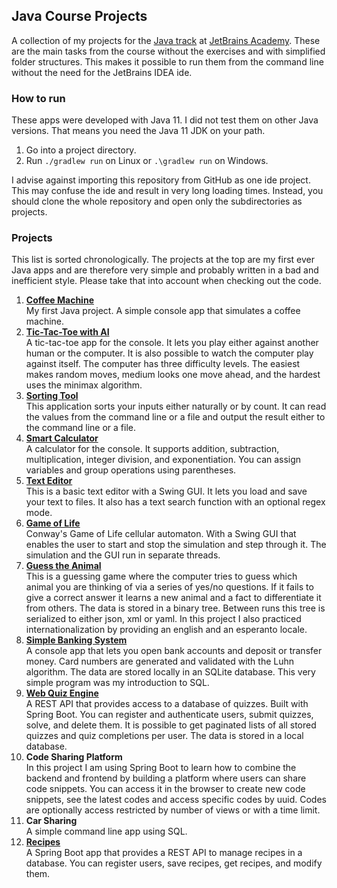 ## Java Course Projects
A collection of my projects for the [Java track](https://hyperskill.org/tracks/1) at [JetBrains Academy](https://www.jetbrains.com/academy). These are the main tasks from the course without the exercises and with simplified folder structures. This makes it possible to run them from the command line without the need for the JetBrains IDEA ide.


### How to run
These apps were developed with Java 11. I did not test them on other Java versions.
That means you need the Java 11 JDK on your path.
1. Go into a project directory.
2. Run `./gradlew run` on Linux or `.\gradlew run` on Windows.

I advise against importing this repository from GitHub as one ide project. This may confuse 
the ide and result in very long loading times. Instead, you should clone the whole repository 
and open only the subdirectories as projects.


### Projects
This list is sorted chronologically. The projects at the top are my first ever Java apps and 
are therefore very simple and probably written in a bad and inefficient style. Please take 
that into account when checking out the code.

1. **[Coffee Machine](Coffee_Machine)**  
    My first Java project. A simple console app that simulates a coffee machine.
2. **[Tic-Tac-Toe with AI](Tic-Tac-Toe_with_AI)**  
    A tic-tac-toe app for the console. It lets you play either against another human or the 
    computer. It is also possible to watch the computer play against itself. The computer 
    has three difficulty levels. The easiest makes random moves, medium looks one move 
    ahead, and the hardest uses the minimax algorithm.
3. **[Sorting Tool](Sorting_Tool)**  
    This application sorts your inputs either naturally or by count. It can read the values from 
    the command line or a file and output the result either to the command line or a file.
4. **[Smart Calculator](Smart_Calculator)**  
    A calculator for the console. It supports addition, subtraction, multiplication, integer division, 
    and exponentiation. You can assign variables and group operations using parentheses.
5. **[Text Editor](Text_Editor)**  
    This is a basic text editor with a Swing GUI. It lets you load and save your text to files. 
    It also has a text search function with an optional regex mode.
6. **[Game of Life](Game_of_Life)**  
    Conway's Game of Life cellular automaton. With a Swing GUI that enables the user to start 
    and stop the simulation and step through it. The simulation and the GUI run in separate 
    threads.
7. **[Guess the Animal](Guess_the_Animal)**  
    This is a guessing game where the computer tries to guess which animal you are thinking of 
    via a series of yes/no questions. If it fails to give a correct answer it learns a new 
    animal and a fact to differentiate it from others. The data is stored in a binary tree. 
    Between runs this tree is serialized to either json, xml or yaml. In this project I also 
    practiced internationalization by providing an english and an esperanto locale.
8. **[Simple Banking System](Simple_Banking_System)**  
    A console app that lets you open bank accounts and deposit or transfer money. 
    Card numbers are generated and validated with the Luhn algorithm. The data are stored locally
    in an SQLite database. This very simple program was my introduction to SQL.
9. **[Web Quiz Engine](Web_Quiz_Engine)**  
    A REST API that provides access to a database of quizzes. Built with Spring Boot.
    You can register and authenticate users, submit quizzes, solve, and delete them.
    It is possible to get paginated lists of all stored quizzes and quiz completions per user.
    The data is stored in a local database.
10. **Code Sharing Platform**  
    In this project I am using Spring Boot to learn how to combine the backend and frontend by 
    building a platform where users can share code snippets. You can access it in the browser 
    to create new code snippets, see the latest codes and access specific codes by uuid. Codes 
    are optionally access restricted by number of views or with a time limit.
11. **Car Sharing**  
    A simple command line app using SQL.
12. **[Recipes](Recipes)**  
    A Spring Boot app that provides a REST API to manage recipes in a database. You can register 
    users, save recipes, get recipes, and modify them.
